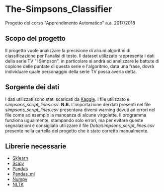 # The-Simpsons_Classifier
Progetto del corso "Apprendimento Automatico" a.a. 2017/2018 

## Scopo del progetto
Il progetto vuole analizzare la precisione di alcuni algoritmi di classificazione per l'analisi di testo.
Il dataset utilizzato rappresenta i dati della serie TV "I Simpson", in particolare si andrà ad analizzare le battute di
copione delle puntate di questa serie e l'algoritmo, data una frase, dovrà individuare quale personaggio della serie TV
possa averla detta.

## Sorgente dei dati
I dati utilizzati sono stati scaricati da [Kaggle](https://bit.ly/2M50wtO).
I file utilizzato è *simpsons_script_lines.csv*.
**N.B.**
L'importazione dei dati presenti nel file *simpsons_script_lines.csv* presentava diversi warning dovuti ad errori nel file
come ad esempio la mancanza di alcune virgolette. Il programma funziona ugualmente, stampando solo errori, ma per
evitare queste segnalazioni è consigliato utilizzare il file *Data/simpsons_script_lines.csv* presente nella cartella del
progetto che è stato corretto manualmente.

## Librerie necessarie
- [Sklearn](http://scikit-learn.org/stable/index.html)
- [Scipy](https://www.scipy.org/)
- [Pandas](https://pandas.pydata.org/)
- [Pandas_ml](https://pypi.org/project/pandas_ml/)
- [Numpy](http://www.numpy.org/)
- [NLTK](https://www.nltk.org/)
